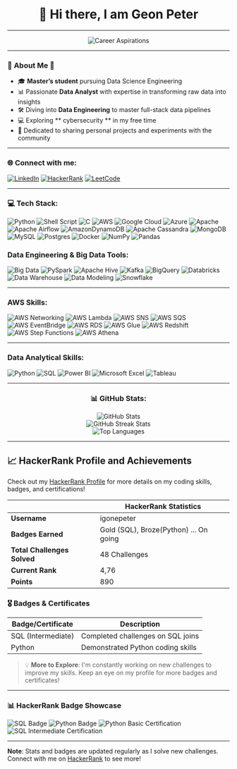 <div align="center">

# 👋 Hi there, I am **Geon Peter**

---

![Career Aspirations](https://readme-typing-svg.herokuapp.com?font=Fira+Code&duration=3000&pause=500&color=36BCF7&center=true&vCenter=true&width=435&lines=Currently+Seeking+Opportunities;Location%3A+Genoa%2C+Italy;Permanent+Resident+in+Italy;Learning+Italian;Enthusiastic+about+Data)

</div>

---



### 💫 **About Me** 💫




- 🎓 **Master’s student** pursuing Data Science Engineering  
- 📊 Passionate **Data Analyst** with expertise in transforming raw data into insights  
- 🛠️ Diving into **Data Engineering** to master full-stack data pipelines  
- 💻 Exploring **  cybersecurity ** in my free time  
- 🌟 Dedicated to sharing personal projects and experiments with the community


---

### 🌐 Connect with me:
[![LinkedIn](https://img.shields.io/badge/LinkedIn-%230077B5.svg?style=for-the-badge&logo=linkedin&logoColor=white)](https://linkedin.com/in/geonpeter)
[![HackerRank](https://img.shields.io/badge/HackerRank-%232EC866.svg?style=for-the-badge&logo=HackerRank&logoColor=white)](https://www.hackerrank.com/igeonpeter)
[![LeetCode](https://img.shields.io/badge/LeetCode-%23FFA116.svg?style=for-the-badge&logo=LeetCode&logoColor=black)](https://leetcode.com/geonpeter)

---

<div align="left">

### 💻 Tech Stack:
![Python](https://img.shields.io/badge/python-3670A0?style=for-the-badge&logo=python&logoColor=ffdd54)
![Shell Script](https://img.shields.io/badge/shell_script-%23121011.svg?style=for-the-badge&logo=gnu-bash&logoColor=white)
![C](https://img.shields.io/badge/c-%2300599C.svg?style=for-the-badge&logo=c&logoColor=white)
![AWS](https://img.shields.io/badge/AWS-%23FF9900.svg?style=for-the-badge&logo=amazon-aws&logoColor=white)
![Google Cloud](https://img.shields.io/badge/Google%20Cloud-%234285F4.svg?style=for-the-badge&logo=google-cloud&logoColor=white)
![Azure](https://img.shields.io/badge/azure-%230072C6.svg?style=for-the-badge&logo=azure-devops&logoColor=white)
![Apache](https://img.shields.io/badge/apache-%23D42029.svg?style=for-the-badge&logo=apache&logoColor=white)
![Apache Airflow](https://img.shields.io/badge/Apache%20Airflow-017CEE?style=for-the-badge&logo=Apache%20Airflow&logoColor=white)
![AmazonDynamoDB](https://img.shields.io/badge/Amazon%20DynamoDB-4053D6?style=for-the-badge&logo=Amazon%20DynamoDB&logoColor=white)
![Apache Cassandra](https://img.shields.io/badge/cassandra-%231287B1.svg?style=for-the-badge&logo=apache-cassandra&logoColor=white)
![MongoDB](https://img.shields.io/badge/MongoDB-%234ea94b.svg?style=for-the-badge&logo=mongodb&logoColor=white)
![MySQL](https://img.shields.io/badge/mysql-%2300f.svg?style=for-the-badge&logo=mysql&logoColor=white)
![Postgres](https://img.shields.io/badge/postgres-%23316192.svg?style=for-the-badge&logo=postgresql&logoColor=white)
![Docker](https://img.shields.io/badge/docker-%230db7ed.svg?style=for-the-badge&logo=docker&logoColor=white)
![NumPy](https://img.shields.io/badge/numpy-%23013243.svg?style=for-the-badge&logo=numpy&logoColor=white)
![Pandas](https://img.shields.io/badge/pandas-%23150458.svg?style=for-the-badge&logo=pandas&logoColor=white)

### Data Engineering & Big Data Tools:
![Big Data](https://img.shields.io/badge/Big%20Data-%23FF6F00.svg?style=for-the-badge&logo=big-data&logoColor=white)
![PySpark](https://img.shields.io/badge/PySpark-%23E25A1C.svg?style=for-the-badge&logo=Apache%20Spark&logoColor=white)
![Apache Hive](https://img.shields.io/badge/Apache%20Hive-FDEE21.svg?style=for-the-badge&logo=apache-hive&logoColor=black)
![Kafka](https://img.shields.io/badge/Apache%20Kafka-231F20.svg?style=for-the-badge&logo=apache-kafka&logoColor=white)
![BigQuery](https://img.shields.io/badge/Google%20BigQuery-4285F4.svg?style=for-the-badge&logo=google-cloud&logoColor=white)
![Databricks](https://img.shields.io/badge/Databricks-FB4C07.svg?style=for-the-badge&logo=databricks&logoColor=white)
![Data Warehouse](https://img.shields.io/badge/Data%20Warehouse-%230072C6.svg?style=for-the-badge&logo=data-warehouse&logoColor=white)
![Data Modeling](https://img.shields.io/badge/Data%20Modeling-%2300f.svg?style=for-the-badge&logo=data-modeling&logoColor=white)
![Snowflake](https://img.shields.io/badge/Snowflake-%23D42029.svg?style=for-the-badge&logo=snowflake&logoColor=white)

---


### AWS Skills:

![AWS Networking](https://img.shields.io/badge/AWS%20Networking-%2300BFFF.svg?style=for-the-badge&logo=amazon-aws&logoColor=white) 
![AWS Lambda](https://img.shields.io/badge/AWS%20Lambda-%236F5FFF.svg?style=for-the-badge&logo=amazon-aws&logoColor=white) 
![AWS SNS](https://img.shields.io/badge/AWS%20SNS-%2322B86D.svg?style=for-the-badge&logo=amazon-aws&logoColor=white) 
![AWS SQS](https://img.shields.io/badge/AWS%20SQS-%23474C8D.svg?style=for-the-badge&logo=amazon-aws&logoColor=white) 
![AWS EventBridge](https://img.shields.io/badge/AWS%20EventBridge-%23E7F2FB.svg?style=for-the-badge&logo=amazon-aws&logoColor=white) 
![AWS RDS](https://img.shields.io/badge/AWS%20RDS-%23FF9900.svg?style=for-the-badge&logo=amazon-aws&logoColor=white) 
![AWS Glue](https://img.shields.io/badge/AWS%20Glue-%23A93D40.svg?style=for-the-badge&logo=amazon-aws&logoColor=white) 
![AWS Redshift](https://img.shields.io/badge/AWS%20Redshift-%23A1B2A4.svg?style=for-the-badge&logo=amazon-aws&logoColor=white) 
![AWS Step Functions](https://img.shields.io/badge/AWS%20Step%20Functions-%23D5C36C.svg?style=for-the-badge&logo=amazon-aws&logoColor=white) 
![AWS Athena](https://img.shields.io/badge/AWS%20Athena-%236F66DA.svg?style=for-the-badge&logo=amazon-aws&logoColor=white)


---

### Data Analytical Skills:
![Python](https://img.shields.io/badge/Python%20Modules-%233776AB.svg?style=for-the-badge&logo=python&logoColor=white)
![SQL](https://img.shields.io/badge/SQL%20Data%20Analytics-%2300f.svg?style=for-the-badge&logo=sql&logoColor=white)
![Power BI](https://img.shields.io/badge/Power%20BI-F2C811.svg?style=for-the-badge&logo=Power-BI&logoColor=black)
![Microsoft Excel](https://img.shields.io/badge/Microsoft%20Excel-217346?style=for-the-badge&logo=microsoft-excel&logoColor=white)
![Tableau](https://img.shields.io/badge/Tableau-E97627.svg?style=for-the-badge&logo=tableau&logoColor=white)

---



<div align="center">

### 📊 GitHub Stats:

  <img src="https://github-readme-stats.vercel.app/api?username=geonpeter&theme=radical&hide_border=false&include_all_commits=false&count_private=false" alt="GitHub Stats"/><br/>
  <img src="https://github-readme-streak-stats.herokuapp.com/?user=geonpeter&theme=radical&hide_border=false" alt="GitHub Streak Stats"/><br/>
  <img src="https://github-readme-stats.vercel.app/api/top-langs/?username=geonpeter&theme=radical&hide_border=false&include_all_commits=false&count_private=false&layout=compact" alt="Top Languages"/>

</div>

---
## 📈 HackerRank Profile and Achievements

Check out my [HackerRank Profile](https://www.hackerrank.com/profile/igeonpeter) for more details on my coding skills, badges, and certifications!

|  | **HackerRank Statistics** |
|----------------------------------------------------------|---------------------------|
| **Username**                                             | igonepeter                |
| **Badges Earned**                                        | Gold (SQL), Broze(Python) ... On going |
| **Total Challenges Solved**                              | 48 Challenges             |
| **Current Rank**                                         | 4,76                    |
| **Points**                                               | 890                       |

### 🎖️ Badges & Certificates
| Badge/Certificate           | Description                           |
|-----------------------------|---------------------------------------|
| SQL (Intermediate)          | Completed challenges on SQL joins     |
| Python                      | Demonstrated Python coding skills     |


> 💡 **More to Explore**: I'm constantly working on new challenges to improve my skills. Keep an eye on my profile for more badges and certificates!

---

### 📊 HackerRank Badge Showcase

<img src="https://img.shields.io/badge/SQL%20(Basic%20Join)-completed-green" alt="SQL Badge"/>
<img src="https://img.shields.io/badge/Python-expert-blue" alt="Python Badge"/>
<img src="https://img.shields.io/badge/30%20Days%20of%20Code-Completed-orange" alt="Python Basic Certification"/>
<img src="https://img.shields.io/badge/Data%20Structures-certified-brightgreen" alt="SQL Intermediate Certification"/>

---

**Note**: Stats and badges are updated regularly as I solve new challenges. Connect with me on [HackerRank](https://www.hackerrank.com/profile/igeonpeter) to see more!

